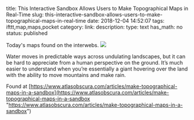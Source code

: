 title: This Interactive Sandbox Allows Users to Make Topographical Maps in Real-Time
slug: this-interactive-sandbox-allows-users-to-make-topographical-maps-in-real-time
date: 2018-12-04 14:52:07
tags: ifttt,map,maps,pocket
category: 
link: 
description: 
type: text
has_math: no
status: published

Today's maps found on the interwebs. ![](http://img.youtube.com/vi/j9JXtTj0mzE/0.jpg)  
  

Water moves in predictable ways across undulating landscapes, but it can be hard to appreciate from a human perspective on the ground. It’s much easier to understand when you’re essentially a giant hovering over the land with the ability to move mountains and make rain.  
  

Found at [https://www.atlasobscura.com/articles/make-topographical-maps-in-a-sandbox](https://www.atlasobscura.com/articles/make-topographical-maps-in-a-sandbox "https://www.atlasobscura.com/articles/make-topographical-maps-in-a-sandbox")



